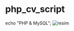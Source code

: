 # php_cv_script
echo "PHP &amp; MySQL";
![resim](https://user-images.githubusercontent.com/77343458/114949128-01898600-9e59-11eb-94a6-81418fa26638.png)
